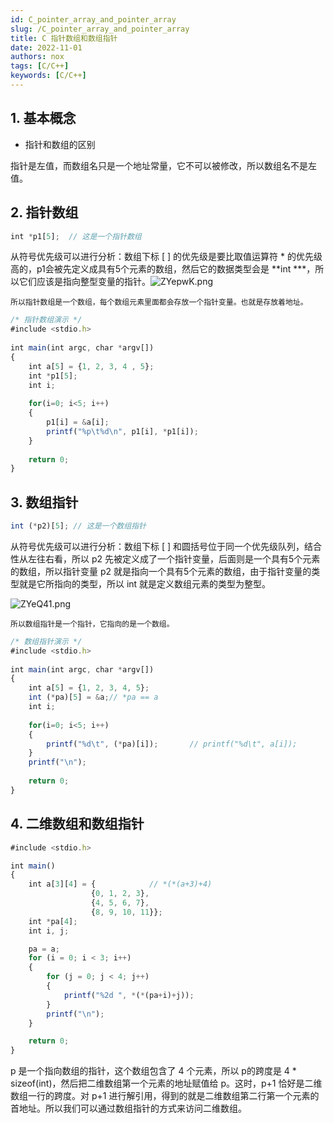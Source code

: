```yaml
---
id: C_pointer_array_and_pointer_array
slug: /C_pointer_array_and_pointer_array
title: C 指针数组和数组指针
date: 2022-11-01
authors: nox
tags: [C/C++]
keywords: [C/C++]
---
```


<!-- truncate -->

## 1. 基本概念

+ 指针和数组的区别

指针是左值，而数组名只是一个地址常量，它不可以被修改，所以数组名不是左值。

## 2. 指针数组

```js
int *p1[5];  // 这是一个指针数组
```

从符号优先级可以进行分析：数组下标 [ ] 的优先级是要比取值运算符 * 的优先级高的，p1会被先定义成具有5个元素的数组，然后它的数据类型会是 **int ***，所以它们应该是指向整型变量的指针。![ZYepwK.png](https://www.helloimg.com/images/2022/11/01/ZYepwK.png)

`所以指针数组是一个数组，每个数组元素里面都会存放一个指针变量。也就是存放着地址。`

```js
/* 指针数组演示 */
#include <stdio.h>
 
int main(int argc, char *argv[])
{
	int a[5] = {1, 2, 3, 4 , 5};
	int *p1[5];
	int i;
    
	for(i=0; i<5; i++)
	{
		p1[i] = &a[i];
        printf("%p\t%d\n", p1[i], *p1[i]);
	}
    
    return 0;
}
```

## 3. 数组指针

```js
int (*p2)[5]; // 这是一个数组指针
```

从符号优先级可以进行分析：数组下标 [ ] 和圆括号位于同一个优先级队列，结合性从左往右看，所以 p2 先被定义成了一个指针变量，后面则是一个具有5个元素的数组，所以指针变量 p2 就是指向一个具有5个元素的数组，由于指针变量的类型就是它所指向的类型，所以 int 就是定义数组元素的类型为整型。

![ZYeQ41.png](https://www.helloimg.com/images/2022/11/01/ZYeQ41.png)

`所以数组指针是一个指针，它指向的是一个数组。`

```js
/* 数组指针演示 */
#include <stdio.h>
 
int main(int argc, char *argv[])
{
	int a[5] = {1, 2, 3, 4, 5};
	int (*pa)[5] = &a;// *pa == a
	int i;
    
	for(i=0; i<5; i++)
	{
		printf("%d\t", (*pa)[i]);		// printf("%d\t", a[i]);
	}
	printf("\n");
    
	return 0;
}
```

## 4. 二维数组和数组指针

```js
#include <stdio.h>

int main()
{
    int a[3][4] = {            // *(*(a+3)+4)
                  {0, 1, 2, 3},
                  {4, 5, 6, 7},
                  {8, 9, 10, 11}};
    int *pa[4]; 
    int i, j;

    pa = a;        
    for (i = 0; i < 3; i++)
    {
        for (j = 0; j < 4; j++)
        {
            printf("%2d ", *(*(pa+i)+j));
        }
        printf("\n");
    }

    return 0;	
}
```

p 是一个指向数组的指针，这个数组包含了 4 个元素，所以 p的跨度是 4 * sizeof(int)，然后把二维数组第一个元素的地址赋值给 p。这时，p+1 恰好是二维数组一行的跨度。对 p+1 进行解引用，得到的就是二维数组第二行第一个元素的首地址。所以我们可以通过数组指针的方式来访问二维数组。
